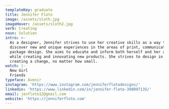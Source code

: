 ```yaml
---
templateKey: graduate
title: Jennifer Floto
image: /assets/sloth.jpg
imageHover: /assets/sloth2.jpg
verb: Creating
noun: Solution
intro: >-
  As a designer, Jennifer strives to use her creative skills as a way to
  discover new and unique experiences in the areas of print, communication, and
  package design. She aims to educate and inform both herself and her audience,
  while creating and innovating new products. She strives to design in hope of
  creating a change, no matter how small.
watch: |-
  New Girl
  Friends
typeface: Avenir
instagram: 'https://www.instagram.com/jenniferflotodesigns/'
linkedin: 'https://www.linkedin.com/in/jennifer-floto-398097135/'
email: jenfloto12@gmail.com
website: 'https://jenniferfloto.com'
---
```


